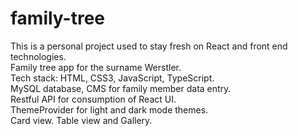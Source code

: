 # family-tree
 
This is a personal project used to stay fresh on React and front end technologies.<br />
Family tree app for the surname Werstler. <br />
Tech stack: HTML, CSS3, JavaScript, TypeScript.<br />
MySQL database, CMS for family member data entry. <br />
Restful API for consumption of React UI.<br />
ThemeProvider for light and dark mode themes.<br />
Card view. Table view and Gallery.<br />